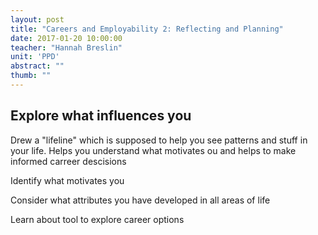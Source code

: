 ```yaml
---
layout: post
title: "Careers and Employability 2: Reflecting and Planning"
date: 2017-01-20 10:00:00
teacher: "Hannah Breslin"
unit: 'PPD'
abstract: ""
thumb: ""
---
```


## Explore what influences you

Drew a "lifeline" which is supposed to help you see patterns and stuff in your life. Helps you understand what motivates ou and helps to make informed carreer descisions

Identify what motivates you

Consider what attributes you have developed in all areas of life

Learn about tool to explore career options